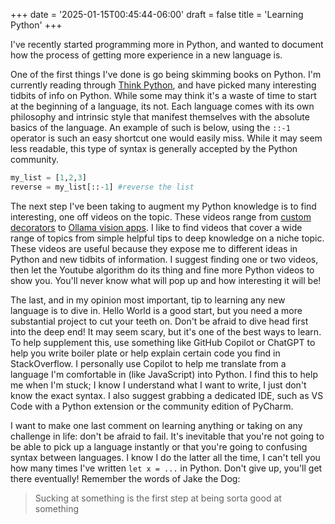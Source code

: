 +++
date = '2025-01-15T00:45:44-06:00'
draft = false
title = 'Learning Python'
+++

I've recently started programming more in Python, and wanted to document how the process of getting more experience in a new language is.

One of the first things I've done is go being skimming books on Python. I'm currently reading through [Think Python](https://www.oreilly.com/library/view/think-python-3rd/9781098155421/), and have picked many interesting tidbits of info on Python. While some may think it's a waste of time to start at the beginning of a language, its not. Each language comes with its own philosophy and intrinsic style that manifest themselves with the absolute basics of the language. An example of such is below, using the `::-1` operator is such an easy shortcut one would easily miss. While it may seem less readable, this type of syntax is generally accepted by the Python community.

```python 
my_list = [1,2,3]
reverse = my_list[::-1] #reverse the list
```

The next step I've been taking to augment my Python knowledge is to find interesting, one off videos on the topic. These videos range from [custom decorators](https://www.youtube.com/watch?v=xI4TJyd8FGk) to [Ollama vision apps](https://www.youtube.com/watch?v=4Mya8AsZDUo).  I like to find videos that cover a wide range of topics from simple helpful tips to deep knowledge on a niche topic. These videos are useful because they expose me to different ideas in Python and new tidbits of information. I suggest finding one or two videos, then let the Youtube algorithm do its thing and fine more Python videos to show you. You'll never know what will pop up and how interesting it will be!

The last, and in my opinion most important, tip to learning any new language is to dive in. Hello World is a good start, but you need a more substantial project to cut your teeth on. Don't be afraid to dive head first into the deep end! It may seem scary, but it's one of the best ways to learn. To help supplement this, use something like GitHub Copilot or ChatGPT to help you write boiler plate or help explain certain code you find in StackOverflow. I personally use Copilot to help me translate from a language I'm comfortable in (like JavaScript) into Python. I find this to help me when I'm stuck; I know I understand what I want to write, I just don't know the exact syntax. I also suggest grabbing a dedicated IDE, such as VS Code with a Python extension or the community edition of PyCharm. 

I want to make one last comment on learning anything or taking on any challenge in life: don't be afraid to fail. It's inevitable that you're not going to be able to pick up a language instantly or that you're going to confusing syntax between languages. I know I do the latter all the time, I can't tell you how many times I've written `let x = ...` in Python.  Don't give up, you'll get there eventually! Remember the words of Jake the Dog: 

>Sucking at something is the first step at being sorta good at something